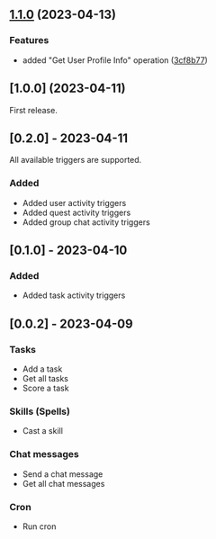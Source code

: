 ## [1.1.0](https://github.com/umanamente/n8n-nodes-habitica/compare/v1.0.0...v1.1.0) (2023-04-13)


### Features

* added "Get User Profile Info" operation ([3cf8b77](https://github.com/umanamente/n8n-nodes-habitica/commit/3cf8b77ec935d40ce47c1759df8b16420482706f))

## [1.0.0] (2023-04-11)

First release.


## [0.2.0] - 2023-04-11

All available triggers are supported.

### Added

* Added user activity triggers
* Added quest activity triggers
* Added group chat activity triggers

## [0.1.0] - 2023-04-10

### Added

* Added task activity triggers

## [0.0.2] - 2023-04-09

### Tasks

* Add a task
* Get all tasks
* Score a task

### Skills (Spells)

* Cast a skill

### Chat messages

* Send a chat message
* Get all chat messages

### Cron

* Run cron
